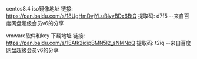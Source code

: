 

centos8.4  iso镜像地址
链接: https://pan.baidu.com/s/18UgHmDvjYLuBlyyBDx6BtQ 提取码: d7f5 
--来自百度网盘超级会员v6的分享

vmware软件和key 下载地址
链接: https://pan.baidu.com/s/1EAtk2idipBMN5l2_sNMNpQ 提取码: t2iq 
--来自百度网盘超级会员v6的分享

